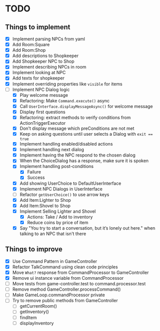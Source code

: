 # TODO

## Things to implement

- [x] Implement parsing NPCs from yaml
- [x] Add Room:Square
- [x] Add Room:Shop 
- [x] Add descriptions to Shopkeeper 
- [x] Add Shopkeeper NPC to Shop
- [x] Implement describing NPCs in room
- [x] Implement looking at NPC
- [x] Add texts for shopkeeper
- [x] Implement overriding properties like `visible` for items
- [ ] Implement NPC Dialog logic
  - [x] Play welcome message
  - [x] Refactoring: Make `Command.execute()` async
  - [x] Call `UserInterface.displayMessageAsync()` for welcome message
  - [x] Display first questions
  - [x] Refactoring: extract methods to verify conditions from ActionTriggerExecutor
  - [x] Don't display message which preConditions are not met
  - [x] Keep on asking questions until user selects a Dialog with `exit == true`
  - [x] Implement handling enabled/disabled actions
  - [x] Implement handling next dialog
  - [x] Implement having the NPC respond to the chosen dialog
  - [x] When the ChoiceDialog has a response, make sure it is spoken
  - [x] Implement handling post-conditions
    - [x] Failure
    - [x] Success
  - [x] Add showing UserChoice to DefaultUserInterface
  - [x] Implement NPC Dialogs in UserInterface
  - [ ] Refactor `getUserChoice()` to use arrow keys
  - [x] Add Item:Lighter to Shop
  - [x] Add Item:Shovel to Shop
  - [x] Implement Selling Lighter and Shovel 
    - [x] Actions: Take / Add to inventory
    - [x] Reduce coins by price of item
  - [x] Say "You try to start a conversation, but it’s lonely out here." when talking to an NPC that isn't there 

## Things to improve

- [x] Use Command Pattern in GameController
- [x] Refactor TalkCommand using clean code principles
- [x] Move `What?` response from CommandProcessor to GameController
- [x] Remove ui instance variable from CommandProcessor
- [ ] Move tests from game-controller.test to command.processor.test
- [ ] Remove method GameController.processCommand()
- [ ] Make GameLoop.commandProcessor private
- [ ] Try to remove public methods from GameController
  - [ ] getCurrentRoom()
  - [ ] getInventory()
  - [ ] findItem
  - [ ] displayInventory
